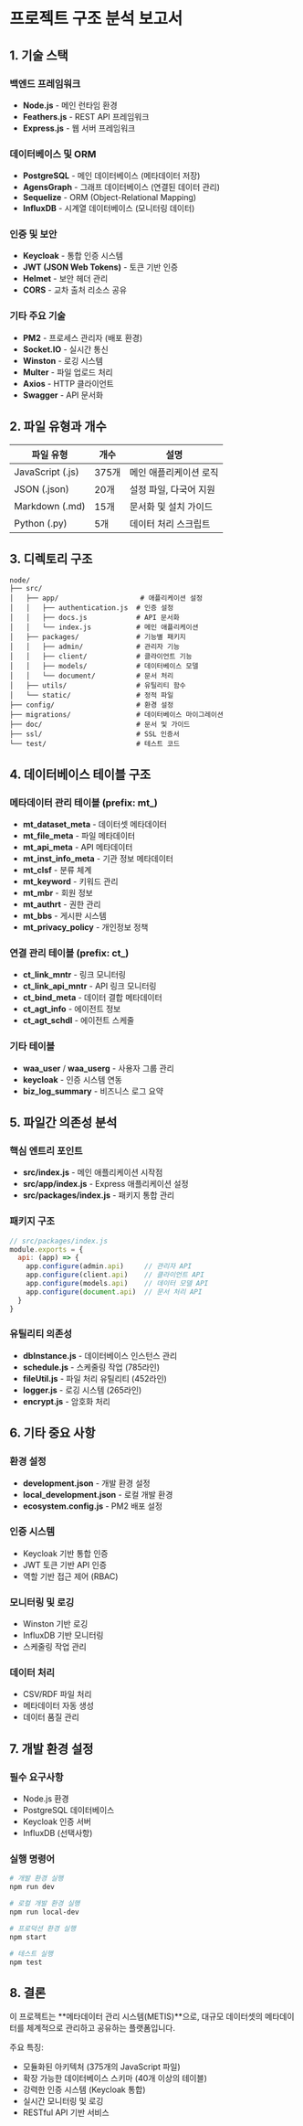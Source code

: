 # 프로젝트 구조 분석 보고서

## 1. 기술 스택

### 백엔드 프레임워크
- **Node.js** - 메인 런타임 환경
- **Feathers.js** - REST API 프레임워크
- **Express.js** - 웹 서버 프레임워크

### 데이터베이스 및 ORM
- **PostgreSQL** - 메인 데이터베이스 (메타데이터 저장)
- **AgensGraph** - 그래프 데이터베이스 (연결된 데이터 관리)
- **Sequelize** - ORM (Object-Relational Mapping)
- **InfluxDB** - 시계열 데이터베이스 (모니터링 데이터)

### 인증 및 보안
- **Keycloak** - 통합 인증 시스템
- **JWT (JSON Web Tokens)** - 토큰 기반 인증
- **Helmet** - 보안 헤더 관리
- **CORS** - 교차 출처 리소스 공유

### 기타 주요 기술
- **PM2** - 프로세스 관리자 (배포 환경)
- **Socket.IO** - 실시간 통신
- **Winston** - 로깅 시스템
- **Multer** - 파일 업로드 처리
- **Axios** - HTTP 클라이언트
- **Swagger** - API 문서화

## 2. 파일 유형과 개수

| 파일 유형 | 개수 | 설명 |
|-----------|------|------|
| JavaScript (.js) | 375개 | 메인 애플리케이션 로직 |
| JSON (.json) | 20개 | 설정 파일, 다국어 지원 |
| Markdown (.md) | 15개 | 문서화 및 설치 가이드 |
| Python (.py) | 5개 | 데이터 처리 스크립트 |

## 3. 디렉토리 구조

```
node/
├── src/
│   ├── app/                    # 애플리케이션 설정
│   │   ├── authentication.js  # 인증 설정
│   │   ├── docs.js            # API 문서화
│   │   └── index.js           # 메인 애플리케이션
│   ├── packages/              # 기능별 패키지
│   │   ├── admin/             # 관리자 기능
│   │   ├── client/            # 클라이언트 기능
│   │   ├── models/            # 데이터베이스 모델
│   │   └── document/          # 문서 처리
│   ├── utils/                 # 유틸리티 함수
│   └── static/                # 정적 파일
├── config/                    # 환경 설정
├── migrations/                # 데이터베이스 마이그레이션
├── doc/                       # 문서 및 가이드
├── ssl/                       # SSL 인증서
└── test/                      # 테스트 코드
```

## 4. 데이터베이스 테이블 구조

### 메타데이터 관리 테이블 (prefix: mt_)
- **mt_dataset_meta** - 데이터셋 메타데이터
- **mt_file_meta** - 파일 메타데이터
- **mt_api_meta** - API 메타데이터
- **mt_inst_info_meta** - 기관 정보 메타데이터
- **mt_clsf** - 분류 체계
- **mt_keyword** - 키워드 관리
- **mt_mbr** - 회원 정보
- **mt_authrt** - 권한 관리
- **mt_bbs** - 게시판 시스템
- **mt_privacy_policy** - 개인정보 정책

### 연결 관리 테이블 (prefix: ct_)
- **ct_link_mntr** - 링크 모니터링
- **ct_link_api_mntr** - API 링크 모니터링
- **ct_bind_meta** - 데이터 결합 메타데이터
- **ct_agt_info** - 에이전트 정보
- **ct_agt_schdl** - 에이전트 스케줄

### 기타 테이블
- **waa_user** / **waa_userg** - 사용자 그룹 관리
- **keycloak** - 인증 시스템 연동
- **biz_log_summary** - 비즈니스 로그 요약

## 5. 파일간 의존성 분석

### 핵심 엔트리 포인트
- **src/index.js** - 메인 애플리케이션 시작점
- **src/app/index.js** - Express 애플리케이션 설정
- **src/packages/index.js** - 패키지 통합 관리

### 패키지 구조
```javascript
// src/packages/index.js
module.exports = {
  api: (app) => {
    app.configure(admin.api)     // 관리자 API
    app.configure(client.api)    // 클라이언트 API
    app.configure(models.api)    // 데이터 모델 API
    app.configure(document.api)  // 문서 처리 API
  }
}
```

### 유틸리티 의존성
- **dbInstance.js** - 데이터베이스 인스턴스 관리
- **schedule.js** - 스케줄링 작업 (785라인)
- **fileUtil.js** - 파일 처리 유틸리티 (452라인)
- **logger.js** - 로깅 시스템 (265라인)
- **encrypt.js** - 암호화 처리

## 6. 기타 중요 사항

### 환경 설정
- **development.json** - 개발 환경 설정
- **local_development.json** - 로컬 개발 환경
- **ecosystem.config.js** - PM2 배포 설정

### 인증 시스템
- Keycloak 기반 통합 인증
- JWT 토큰 기반 API 인증
- 역할 기반 접근 제어 (RBAC)

### 모니터링 및 로깅
- Winston 기반 로깅
- InfluxDB 기반 모니터링
- 스케줄링 작업 관리

### 데이터 처리
- CSV/RDF 파일 처리
- 메타데이터 자동 생성
- 데이터 품질 관리

## 7. 개발 환경 설정

### 필수 요구사항
- Node.js 환경
- PostgreSQL 데이터베이스
- Keycloak 인증 서버
- InfluxDB (선택사항)

### 실행 명령어
```bash
# 개발 환경 실행
npm run dev

# 로컬 개발 환경 실행
npm run local-dev

# 프로덕션 환경 실행
npm start

# 테스트 실행
npm test
```

## 8. 결론

이 프로젝트는 **메타데이터 관리 시스템(METIS)**으로, 대규모 데이터셋의 메타데이터를 체계적으로 관리하고 공유하는 플랫폼입니다. 

주요 특징:
- 모듈화된 아키텍처 (375개의 JavaScript 파일)
- 확장 가능한 데이터베이스 스키마 (40개 이상의 테이블)
- 강력한 인증 시스템 (Keycloak 통합)
- 실시간 모니터링 및 로깅
- RESTful API 기반 서비스 